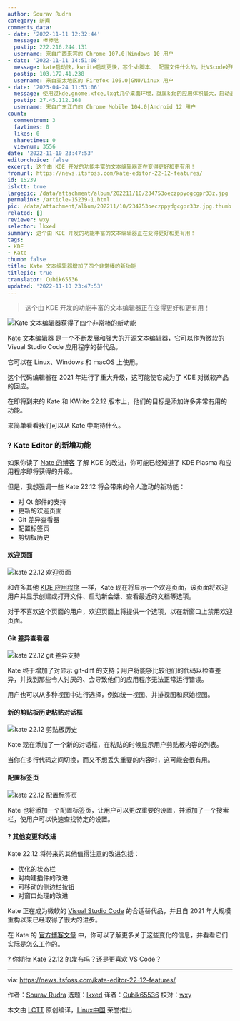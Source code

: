 ```yaml
---
author: Sourav Rudra
category: 新闻
comments_data:
- date: '2022-11-11 12:32:44'
  message: 棒棒哒
  postip: 222.216.244.131
  username: 来自广西来宾的 Chrome 107.0|Windows 10 用户
- date: '2022-11-11 14:51:08'
  message: kate启动快，kwrite启动更快，写个sh脚本、 配置文件什么的，比VScode好用
  postip: 103.172.41.238
  username: 来自亚太地区的 Firefox 106.0|GNU/Linux 用户
- date: '2023-04-24 11:53:06'
  message: 使用过kde,gnome,xfce,lxqt几个桌面环境，就属kde的应用体积最大，启动最慢，
  postip: 27.45.112.168
  username: 来自广东江门的 Chrome Mobile 104.0|Android 12 用户
count:
  commentnum: 3
  favtimes: 0
  likes: 0
  sharetimes: 0
  viewnum: 3556
date: '2022-11-10 23:47:53'
editorchoice: false
excerpt: 这个由 KDE 开发的功能丰富的文本编辑器正在变得更好和更有用！
fromurl: https://news.itsfoss.com/kate-editor-22-12-features/
id: 15239
islctt: true
largepic: /data/attachment/album/202211/10/234753oeczppydgcgpr33z.jpg
permalink: /article-15239-1.html
pic: /data/attachment/album/202211/10/234753oeczppydgcgpr33z.jpg.thumb.jpg
related: []
reviewer: wxy
selector: lkxed
summary: 这个由 KDE 开发的功能丰富的文本编辑器正在变得更好和更有用！
tags:
- KDE
- Kate
thumb: false
title: Kate 文本编辑器增加了四个非常棒的新功能
titlepic: true
translator: Cubik65536
updated: '2022-11-10 23:47:53'
---
```



> 
> 这个由 KDE 开发的功能丰富的文本编辑器正在变得更好和更有用！
> 
> 
> 


![Kate 文本编辑器获得了四个非常棒的新功能](/data/attachment/album/202211/10/234753oeczppydgcgpr33z.jpg)


[Kate 文本编辑器](https://kate-editor.org/) 是一个不断发展和强大的开源文本编辑器，它可以作为微软的 Visual Studio Code 应用程序的替代品。


它可以在 Linux、Windows 和 macOS 上使用。


这个代码编辑器在 2021 年进行了重大升级，这可能使它成为了 KDE 对微软产品的回应。


在即将到来的 Kate 和 KWrite 22.12 版本上，他们的目标是添加许多非常有用的功能。


来简单看看我们可以从 Kate 中期待什么。


### ? Kate Editor 的新增功能


如果你读了 [Nate 的博客](https://pointieststick.com) 了解 KDE 的改进，你可能已经知道了 KDE Plasma 和应用程序即将获得的升级。


但是，我想强调一些 Kate 22.12 将会带来的令人激动的新功能：


* 对 Qt 部件的支持
* 更新的欢迎页面
* Git 差异查看器
* 配置标签页
* 剪切板历史


#### 欢迎页面


![kate 22.12 欢迎页面](/data/attachment/album/202211/10/234753bnio6v3v011emanc.png)


和许多其他 [KDE 应用程序](https://news.itsfoss.com/content/images/2022/11/Kate_22.12_GitDiff-1.png) 一样，Kate 现在将显示一个欢迎页面，该页面将欢迎用户并显示创建或打开文件、启动新会话、查看最近的文档等选项。


对于不喜欢这个页面的用户，欢迎页面上将提供一个选项，以在新窗口上禁用欢迎页面。


#### Git 差异查看器


![kate 22.12 git 差异支持](/data/attachment/album/202211/10/234756m69i996bei6jb94n.png)


Kate 终于增加了对显示 git-diff 的支持；用户将能够比较他们的代码以检查差异，并找到那些令人讨厌的、会导致他们的应用程序无法正常运行错误。


用户也可以从多种视图中进行选择，例如统一视图、并排视图和原始视图。


#### 新的剪贴板历史粘贴对话框


![kate 22.12 剪贴板历史](/data/attachment/album/202211/10/234757zmfy93mmrjffg7rh.png)


Kate 现在添加了一个新的对话框，在粘贴的时候显示用户剪贴板内容的列表。


当你在多行代码之间切换，而又不想丢失重要的内容时，这可能会很有用。


#### 配置标签页


![kate 22.12 配置标签页](/data/attachment/album/202211/10/234758h073i9zwsb440his.png)


Kate 也将添加一个配置标签页，让用户可以更改重要的设置，并添加了一个搜索栏，使用户可以快速查找特定的设置。


#### ?️ 其他变更和改进


Kate 22.12 将带来的其他值得注意的改进包括：


* 优化的状态栏
* 对构建插件的改进
* 可移动的侧边栏按钮
* 对窗口处理的改进


Kate 正在成为微软的 [Visual Studio Code](https://code.visualstudio.com/) 的合适替代品，并且自 2021 年大规模重构以来已经取得了很大的进步。


在 Kate 的 [官方博客文章](https://kate-editor.org/post/2022/2022-10-31-treats-for-kate/) 中，你可以了解更多关于这些变化的信息，并看看它们实际是怎么工作的。


? 你期待 Kate 22.12 的发布吗？还是更喜欢 VS Code？




---


via: <https://news.itsfoss.com/kate-editor-22-12-features/>


作者：[Sourav Rudra](https://news.itsfoss.com/author/sourav/) 选题：[lkxed](https://github.com/lkxed) 译者：[Cubik65536](https://github.com/Cubik65536) 校对：[wxy](https://github.com/wxy)


本文由 [LCTT](https://github.com/LCTT/TranslateProject) 原创编译，[Linux中国](https://linux.cn/) 荣誉推出